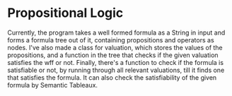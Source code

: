 # Propositional Logic
Currently, the program takes a well formed formula as a String in input and forms a formula tree out of it, containing propositions and operators as nodes.
I've also made a class for valuation, which stores the values of the propositions, and a function in the tree that checks if the given valuation satisfies the wff or not.
Finally, there's a function to check if the formula is satisfiable or not, by running through all relevant valuations, till it finds one that satisfies the formula. 
It can also check the satisfiability of the given formula by Semantic Tableaux.

